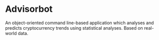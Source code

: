 # Advisorbot
An object-oriented command line-based application which analyses and predicts cryptocurrency trends using statistical analyses. Based on real-world data. 
